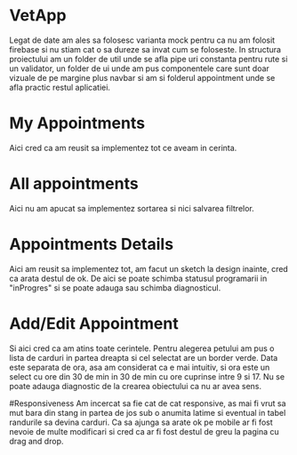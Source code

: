 # VetApp
Legat de date am ales sa folosesc varianta mock pentru ca nu am folosit firebase si nu stiam cat o sa dureze sa invat cum se foloseste.
In structura proiectului am un folder de util unde se afla pipe uri constanta pentru rute si un validator,
un folder de ui unde am pus componentele care sunt doar vizuale de pe margine plus navbar 
si am si folderul appointment unde se afla practic restul aplicatiei.

# My Appointments
Aici cred ca am reusit sa implementez tot ce aveam in cerinta.

# All appointments
Aici nu am apucat sa implementez sortarea si nici salvarea filtrelor.

# Appointments Details
Aici am reusit sa implementez tot, am facut un sketch la design inainte, cred ca arata destul de ok.
De aici se poate schimba statusul programarii in "inProgres" si se poate adauga sau schimba diagnosticul.

# Add/Edit Appointment
Si aici cred ca am atins toate cerintele. Pentru alegerea petului am pus o lista de carduri in partea dreapta si cel selectat are un border verde.
Data este separata de ora, asa am considerat ca e mai intuitiv, si ora este un select cu ore din 30 de min in 30 de min cu ore cuprinse intre 9 si 17.
Nu se poate adauga diagnostic de la crearea obiectului ca nu ar avea sens.

#Responsiveness
Am incercat sa fie cat de cat responsive, as mai fi vrut sa mut bara din stang in partea de jos sub o anumita latime si eventual in tabel randurile sa devina carduri.
Ca sa ajunga sa arate ok pe mobile ar fi fost nevoie de multe modificari si cred ca ar fi fost destul de greu la pagina cu drag and drop.
